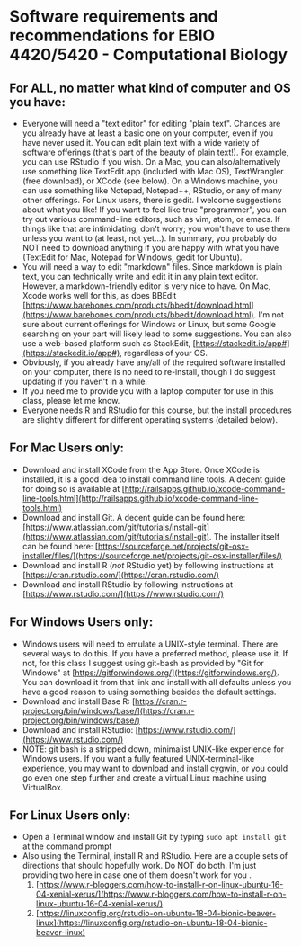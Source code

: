 # Software requirements and recommendations for EBIO 4420/5420 - Computational Biology

## For ALL, no matter what kind of computer and OS you have:
* Everyone will need a "text editor" for editing "plain text".  Chances are you already have at least a basic one on your computer, even if you have never used it.  You can edit plain text with a wide variety of software offerings (that's part of the beauty of plain text!).  For example, you can use RStudio if you wish.  On a Mac, you can also/alternatively use something like TextEdit.app (included with Mac OS),  TextWrangler (free download), or XCode (see below).  On a Windows machine, you can use something like Notepad, Notepad++, RStudio, or any of many other offerings.  For Linux users, there is gedit.  I welcome suggestions about what you like!  If you want to feel like true "programmer", you can try out various command-line editors, such as vim, atom, or emacs.  If things like that are intimidating, don't worry; you won't have to use them unless you want to (at least, not yet...).  In summary, you probably do NOT need to download anything if you are happy with what you have (TextEdit for Mac, Notepad for Windows, gedit for Ubuntu).
* You will need a way to edit "markdown" files.  Since markdown is plain text, you can technically write and edit it in any plain text editor.  However, a markdown-friendly editor is very nice to have.  On Mac, Xcode works well for this, as does BBEdit [https://www.barebones.com/products/bbedit/download.html](https://www.barebones.com/products/bbedit/download.html).  I'm not sure about current offerings for Windows or Linux, but some Google searching on your part will likely lead to some suggestions.  You can also use a web-based platform such as StackEdit, [https://stackedit.io/app#](https://stackedit.io/app#), regardless of your OS.   
* Obviously, if you already have any/all of the required software installed on your computer, there is no need to re-install, though I do suggest updating if you haven't in a while.
* If you need me to provide you with a laptop computer for use in this class, please let me know.
* Everyone needs R and RStudio for this course, but the install procedures are slightly different for different operating systems (detailed below).

## For Mac Users only:
* Download and install XCode from the App Store.  Once XCode is installed, it is a good idea to install command line tools.  A decent guide for doing so is available at [http://railsapps.github.io/xcode-command-line-tools.html](http://railsapps.github.io/xcode-command-line-tools.html)
* Download and install Git. A decent guide can be found here: [https://www.atlassian.com/git/tutorials/install-git](https://www.atlassian.com/git/tutorials/install-git).  The installer itself can be found here: [https://sourceforge.net/projects/git-osx-installer/files/](https://sourceforge.net/projects/git-osx-installer/files/)
* Download and install R (*not* RStudio yet) by following instructions at [https://cran.rstudio.com/](https://cran.rstudio.com/)
* Download and install RStudio by following instructions at [https://www.rstudio.com/](https://www.rstudio.com/)

## For Windows Users only: 
* Windows users will need to emulate a UNIX-style terminal.  There are several ways to do this.  If you have a preferred method, please use it.  If not, for this class I suggest using git-bash as provided by "Git for Windows" at [https://gitforwindows.org/](https://gitforwindows.org/).  You can download it from that link and install with all defaults unless you have a good reason to using something besides the default settings.
* Download and install Base R:  [https://cran.r-project.org/bin/windows/base/](https://cran.r-project.org/bin/windows/base/)
* Download and install RStudio: [https://www.rstudio.com/](https://www.rstudio.com/)
* NOTE: git bash is a stripped down, minimalist UNIX-like experience for Windows users.  If you want a fully featured UNIX-terminal-like experience, you may want to download and install [cygwin](https://www.cygwin.com/), or you could go even one step further and create a virtual Linux machine using VirtualBox.

## For Linux Users only:
* Open a Terminal window and install Git by typing `sudo apt install git` at the command prompt
* Also using the Terminal, install R and RStudio.  Here are a couple sets of directions that should hopefully work.  Do NOT do both.  I'm just providing two here in case one of them doesn't work for you  . 
    1. [https://www.r-bloggers.com/how-to-install-r-on-linux-ubuntu-16-04-xenial-xerus/](https://www.r-bloggers.com/how-to-install-r-on-linux-ubuntu-16-04-xenial-xerus/)
    2. [https://linuxconfig.org/rstudio-on-ubuntu-18-04-bionic-beaver-linux](https://linuxconfig.org/rstudio-on-ubuntu-18-04-bionic-beaver-linux)

